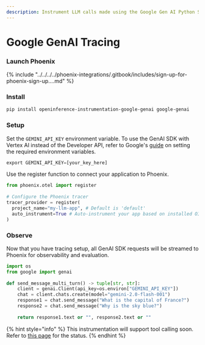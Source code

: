 ```yaml
---
description: Instrument LLM calls made using the Google Gen AI Python SDK
---
```


# Google GenAI Tracing

### Launch Phoenix <a href="#launch-phoenix" id="launch-phoenix"></a>

{% include "../../../../phoenix-integrations/.gitbook/includes/sign-up-for-phoenix-sign-up....md" %}

### Install <a href="#install" id="install"></a>

```bash
pip install openinference-instrumentation-google-genai google-genai
```

### Setup <a href="#setup" id="setup"></a>

Set the `GEMINI_API_KEY` environment variable. To use the GenAI SDK with Vertex AI instead of the Developer API, refer to Google's [guide](https://cloud.google.com/vertex-ai/generative-ai/docs/sdks/overview) on setting the required environment variables.

```python
export GEMINI_API_KEY=[your_key_here]
```

Use the register function to connect your application to Phoenix.

```python
from phoenix.otel import register
​
# Configure the Phoenix tracer
tracer_provider = register(
  project_name="my-llm-app", # Default is 'default'
  auto_instrument=True # Auto-instrument your app based on installed OI dependencies
)
```

### Observe <a href="#observe" id="observe"></a>

Now that you have tracing setup, all GenAI SDK requests will be streamed to Phoenix for observability and evaluation.

```python
import os
from google import genai
​
def send_message_multi_turn() -> tuple[str, str]:
    client = genai.Client(api_key=os.environ["GEMINI_API_KEY"])
    chat = client.chats.create(model="gemini-2.0-flash-001")
    response1 = chat.send_message("What is the capital of France?")
    response2 = chat.send_message("Why is the sky blue?")
​
    return response1.text or "", response2.text or ""
```

{% hint style="info" %}
This instrumentation will support tool calling soon. Refer to [this page](https://pypi.org/project/openinference-instrumentation-google-genai/#description) for the status.
{% endhint %}
